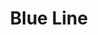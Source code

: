 ---
title: Blue Line
title_zh: 藍綫
route_sign: [B]
branch_line: true
stations:
  - station_code: [B1]
    name: Victory Bay
    name_zh: 勝利灣
    transfer: 
      - route_sign: [V]
    first_station: true
  - station_code: [B3]
    name: UCHQ North
    name_zh: 聯總北
    transfer: 
      - route_sign: [Ac,D]
  - station_code: [B4]
    name: UCHQ South
    name_zh: 聯總南
    transfer: 
      - route_sign: [G,A]
  - station_code: [B5]
    name: Mugen
    name_zh: 無限
    transfer: 
      - route_sign: [V,W,D,P]
  - station_code: [B6]
    name: Paradise Falls
    name_zh: 仙境瀑布
    transfer:
      - route_sign: [R]
  - station_code: [B7]
    name: Zero Zero
    name_zh: 零零
    transfer:
      - route_sign: [W]
    branch_first: true
  - station_code: [B8]
    name: City Farm
    name_zh: 城中農場
    transfer:
      - route_sign: [G,P]
    branch_last: true
  - station_code: [B9]
    name: Hell's Gate
    name_zh: 地獄門
  - station_code: [B10]
    name: Spawn
    name_zh: 生成
    last_station: true
custom_style: table{margin:0 auto}.station-code-bg-first{background-image:url(/img/bg/blueline.png);background-repeat:no-repeat;background-size:7px 50%;background-position:65px bottom}.station-code-bg{background-image:url(/img/bg/blueline.png);background-repeat:no-repeat;background-size:7px 101%;background-position:65px}.station-code-bg-last{background-image:url(/img/bg/blueline.png);background-repeat:no-repeat;background-size:7px 50%;background-position:65px top}.station-code-bg-branch-first{background-image:url(/img/bg/blueline.png),url(/img/bg/blueline.png),url(/img/bg/blueline.png);background-repeat:no-repeat;background-size:7px 101%,50px 7px,7px 54.5%;background-position:65px,80px center,125px bottom}.station-code-bg-branch-last{background-image:url(/img/bg/blueline.png),url(/img/bg/blueline.png);background-repeat:no-repeat;background-size:7px 101%,7px 50%;background-position:65px,125px top}td.station-code-bg-branch-last{padding-left:109px!important;padding-right:0}
weight: 3
---